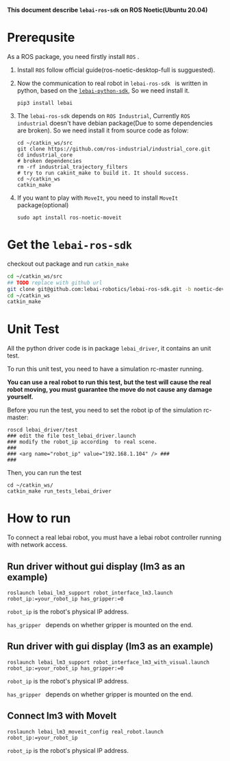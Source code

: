 **This document describe `lebai-ros-sdk` on ROS Noetic(Ubuntu 20.04)**

# Prerequsite

As a ROS package, you need firstly install `ROS` .

1. Install `ROS` follow official guide(ros-noetic-desktop-full is sugguested).

2. Now the communication to real robot in `lebai-ros-sdk `  is written in python, based on the [`lebai-python-sdk`](https://github.com/lebai-robotics/lebai-python-sdk), So we need install it.

   ```
   pip3 install lebai
   ```

3. The `lebai-ros-sdk` depends on `ROS Industrial`, Currently `ROS industrial` doesn't have debian package(Due to some dependencies are broken). So we need install it from source code as folow:

   ```
   cd ~/catkin_ws/src
   git clone https://github.com/ros-industrial/industrial_core.git 
   cd industrial_core
   # broken dependencies
   rm -rf industrial_trajectory_filters
   # try to run cakint_make to build it. It should success.
   cd ~/catkin_ws
   catkin_make
   ```

4. If you want to play with `MoveIt`, you need to install `MoveIt` package(optional)

   ```sudo apt install ros-noetic-moveit```



# Get the `lebai-ros-sdk`

checkout out package and run `catkin_make`

```bash
cd ~/catkin_ws/src
## TODO replace with github url
git clone git@github.com:lebai-robotics/lebai-ros-sdk.git -b noetic-dev
cd ~/catkin_ws
catkin_make
```

# Unit Test

All the python driver code is in package `lebai_driver`, it contains an unit test.

To run this unit test, you need to have a simulation rc-master running.

**You can use a real robot to run this test, but the test will cause the real robot moving, you must guarantee the move do not cause any damage yourself.**

Before you run the test, you need to set the robot ip of the simulation rc-master:

```
roscd lebai_driver/test
### edit the file test_lebai_driver.launch
### modify the robot_ip according  to real scene.
###
### <arg name="robot_ip" value="192.168.1.104" /> ###
###
```

Then, you can run the test

```
cd ~/catkin_ws/
catkin_make run_tests_lebai_driver
```

# How to run

To connect a real lebai robot, you must have a lebai robot controller running with network access.

## Run driver without gui display (lm3 as an example)

```
roslaunch lebai_lm3_support robot_interface_lm3.launch robot_ip:=your_robot_ip has_gripper:=0
```

`robot_ip` is the robot's physical IP address.

`has_gripper ` depends on whether gripper is mounted on the end.

## Run driver with gui display (lm3 as an example)

```
roslaunch lebai_lm3_support robot_interface_lm3_with_visual.launch robot_ip:=your_robot_ip has_gripper:=0
```

`robot_ip` is the robot's physical IP address.

`has_gripper ` depends on whether gripper is mounted on the end.



## Connect lm3 with MoveIt

```
roslaunch lebai_lm3_moveit_config real_robot.launch robot_ip:=your_robot_ip
```

`robot_ip` is the robot's physical IP address.

